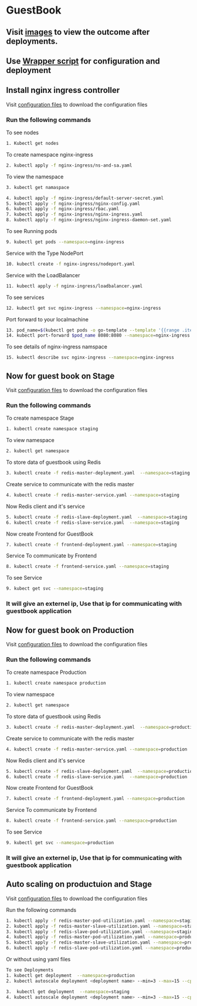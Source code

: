 # GuestBook

## Visit [images](https://github.com/MangalAnkur/Kubernetes_Guestbook/tree/master/Images) to view the outcome after deployments.
## Use [Wrapper script](https://github.com/MangalAnkur/Kubernetes_Guestbook) for configuration and deployment
## Install nginx ingress controller

Visit [configuration files](https://github.com/MangalAnkur/Kubernetes_Guestbook)  to download the configuration files
### Run the following commands

To see nodes

```bash
1. Kubectl get nodes
```
To create namespace nginx-ingress

```bash
2. kubectl apply -f nginx-ingress/ns-and-sa.yaml
```

To view the namespace 

```bash
3. kubectl get namaspace
```

```bash
4. kubectl apply -f nginx-ingress/default-server-secret.yaml
5. kubectl apply -f nginx-ingress/nginx-config.yaml
6. kubectl apply -f nginx-ingress/rbac.yaml
7. kubectl apply -f nginx-ingress/nginx-ingress.yaml
8. kubectl apply -f nginx-ingress/nginx-ingress-daemon-set.yaml
```

To see Running pods

```bash
9. kubectl get pods --namespace=nginx-ingress
```

Service with the Type NodePort

```bash
10. kubectl create -f nginx-ingress/nodeport.yaml
```

Service with the LoadBalancer

```bash
11. kubectl apply -f nginx-ingress/loadbalancer.yaml
```

To see services

```bash
12. kubectl get svc nginx-ingress --namespace=nginx-ingress
```

Port forward to your localmachine

```bash
13. pod_name=$(kubectl get pods -o go-template --template '{{range .items}}{{.metadata.name}}{{"\n"}}{{end}}' --namespace=nginx-ingress)
14. kubectl port-forward $pod_name 8080:8080 --namespace=nginx-ingress
```

To see details of nginx-ingress namspace

```bash
15. kubectl describe svc nginx-ingress --namespace=nginx-ingress
```


##  ########################################################################

## Now for guest book on Stage

Visit [configuration files](https://github.com/MangalAnkur/Kubernetes_Guestbook)  to download the configuration files

### Run the following commands

To create namespace Stage

```bash
1. kubectl create namespace staging
```

To view namespace

```bash
2. kubectl get namespace
```

To store data of guestbook using Redis

```bash
3. kubectl create -f redis-master-deployment.yaml  --namespace=staging
```

Create service to communicate with the redis master 

```bash
4. kubectl create -f redis-master-service.yaml --namespace=staging
```

Now Redis client and it's service

```bash
5. kubectl create -f redis-slave-deployment.yaml  --namespace=staging
6. kubectl create -f redis-slave-service.yaml  --namespace=staging
```

Now create Frontend for GuestBook 

```bash
7. kubectl create -f frontend-deployment.yaml --namespace=staging
```

Service To communicate by Frontend 

```bash
8. kubectl create -f frontend-service.yaml --namespace=staging
```

To see Service

```bash
9. kubect get svc --namespace=staging
```
### It will give an externel ip, Use that ip for communicating with guestbook application


## ############################################################################

## Now for guest book on Production

Visit [configuration files](https://github.com/MangalAnkur/Kubernetes_Guestbook)  to download the configuration files

### Run the following commands

To create namespace Production

```bash
1. kubectl create namespace production
```

To view namespace

```bash
2. kubectl get namespace
```

To store data of guestbook using Redis

```bash
3. kubectl create -f redis-master-deployment.yaml  --namespace=production
```

Create service to communicate with the redis master

```bash
4. kubectl create -f redis-master-service.yaml --namespace=production
```

Now Redis client and it's service

```bash
5. kubectl create -f redis-slave-deployment.yaml  --namespace=production
6. kubectl create -f redis-slave-service.yaml  --namespace=production
```

Now create Frontend for GuestBook

```bash
7. kubectl create -f frontend-deployment.yaml --namespace=production
```

Service To communicate by Frontend

```bash
8. kubectl create -f frontend-service.yaml --namespace=production
```

To see Service

```bash
9. kubectl get svc --namespace=production 
```
### It will give an externel ip, Use that ip for communicating with guestbook application



## Auto scaling on productuion and Stage

Visit [configuration files](https://github.com/MangalAnkur/Kubernetes_Guestbook)  to download the configuration files

Run the following commands

```bash
1. kubectl apply -f redis-master-pod-utilization.yaml --namespace=staging
2. kubectl apply -f redis-master-slave-utilization.yaml --namespace=staging
3. kubectl apply -f redis-slave-pod-utilization.yaml --namespace=staging
4. kubectl apply -f redis-master-pod-utilization.yaml --namespace=production
5. kubectl apply -f redis-master-slave-utilization.yaml --namespace=production
6. kubectl apply -f redis-slave-pod-utilization.yaml --namespace=production
```
Or without using yaml files

```bash
To see Deployments
1. kubectl get deployment  --namespace=production
2. kubectl autoscale deployment <deployment name> --min=3 --max=15 --cpu-percent=75  --namespace=production

3.  kubectl get deployment  --namespace=staging
4. kubectl autoscale deployment <deployment name> --min=3 --max=15 --cpu-percent=75  --namespace=staging
```

## ########################################################################


